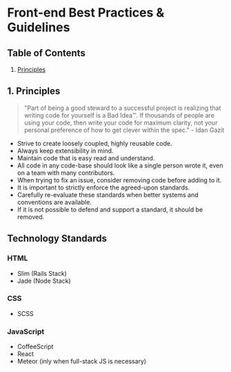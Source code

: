 # Front-end Best Practices & Guidelines

## Table of Contents

1.  [Principles](#principles)

<a name="principles"></a>
## 1. Principles

> "Part of being a good steward to a successful project is realizing that
  writing code for yourself is a Bad Idea™. If thousands of people are using
  your code, then write your code for maximum clarity, not your personal
  preference of how to get clever within the spec." - Idan Gazit

* Strive to create loosely coupled, highly reusable code.
* Always keep extensibility in mind.
* Maintain code that is easy read and understand.
* All code in any code-base should look like a single person wrote it, even on a team 
  with many contributors.
* When trying to fix an issue, consider removing code before adding to it.
* It is important to strictly enforce the agreed-upon standards.
* Carefully re-evaluate these standards when better systems and conventions are available.
* If it is not possible to defend and support a standard, it should be removed.

## Technology Standards

### HTML
* Slim (Rails Stack)
* Jade (Node Stack)

### CSS
* SCSS

### JavaScript
* CoffeeScript
* React
* Meteor (inly when full-stack JS is necessary)
